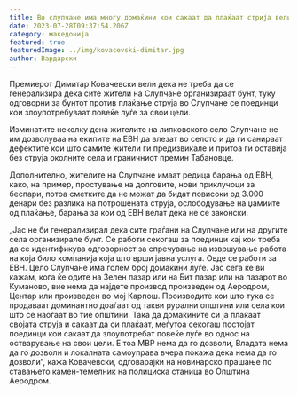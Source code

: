```yaml
---
title: Во слупчане има многу домаќини кои сакаат да плаќаат стрија вели Ковачевски
date: 2023-07-28T09:37:54.206Z
category: македонија
featured: true
featuredImage: ../img/kovacevski-dimitar.jpg
author: Вардарски
---
```

<!--StartFragment-->

Премиерот Димитар Ковачевски вели дека не треба да се генерализира дека сите жители на Слупчане организираат бунт, туку одговорни за бунтот против плаќање струја во Слупчане се поединци кои злоупотребуваат повеќе луѓе за свои цели.

Изминатите неколку дена жителите на липковското село Слупчане не им дозволуваа на екипите на ЕВН да влезат во селото и да ги санираат дефектите кои што самите жители ги предизвикале и притоа ги оставија без струја околните села и граничниот премин Табановце.

Дополнително, жителите на Слупчане имаат редица барања од ЕВН, како, на пример, простување на долговите, нови приклучоци за беспари, потоа сметките да не можат да бидат повисоки од 3.000 денари без разлика на потрошената струја, ослободување на џамиите од плаќање, барања за кои од ЕВН велат дека не се законски.

„Јас не би генерализирал дека сите граѓани на Слупчане или на другите села организирале бунт. Се работи секогаш за поединци кај кои треба да се идентификува одговорност за спречување на извршување работа на која било компанија која што врши јавна услуга. Овде се работи за ЕВН. Цело Слупчане има голем број домаќини луѓе. Јас сега ќе ви кажам, кога ќе одите на Зелен пазар или на Бит пазар или на пазарот во Куманово, вие нема да најдете производ произведен од Аеродром, Центар или произведен во мој Карпош. Производите кои што тука се продаваат доминантно доаѓаат од такви рурални општини или села кои што се наоѓаат во тие општини. Така да домаќините си ја плаќаат својата струја и сакаат да си плаќаат, меѓутоа секогаш постојат поединци кои сакаат да злоупотребат повеќе луѓе во однос на остварување на свои цели. Е тоа МВР нема да го дозволи, Владата нема да го дозволи и локалната самоуправа вчера покажа дека нема да го дозволи“, кажа Ковачевски, одговарајќи на новинарско прашање по ставањето камен-темелник на полициска станица во Општина Аеродром.



<!--EndFragment-->